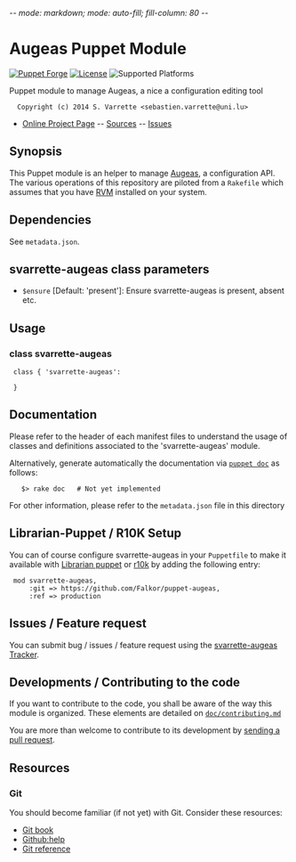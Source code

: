 -*- mode: markdown; mode: auto-fill; fill-column: 80 -*-

# Augeas Puppet Module 

[![Puppet Forge](http://img.shields.io/puppetforge/v/svarrette/augeas.svg)](https://forge.puppetlabs.com/svarrette/augeas)
[![License](http://img.shields.io/:license-gpl3.0-blue.svg)](LICENSE)
![Supported Platforms](http://img.shields.io/badge/platform-debian-lightgrey.svg)

Puppet module to manage Augeas, a nice a configuration editing tool

      Copyright (c) 2014 S. Varrette <sebastien.varrette@uni.lu>
      

* [Online Project Page](https://github.com/Falkor/puppet-augeas)  -- [Sources](https://github.com/Falkor/puppet-augeas) -- [Issues](https://github.com/Falkor/puppet-augeas/issues)

## Synopsis

This Puppet module is an helper to manage [Augeas](http://augeas.net/), a configuration API.
The various operations of this repository are piloted from a `Rakefile` which
assumes that you have [RVM](https://rvm.io/) installed on your system.

## Dependencies

See `metadata.json`.

## svarrette-augeas class parameters

* `$ensure` [Default: 'present']: Ensure svarrette-augeas is present, absent etc. 

## Usage

### class svarrette-augeas

     class { 'svarrette-augeas': 
         
     }


## Documentation

Please refer to the header of each manifest files to understand the usage of
classes and definitions associated to the 'svarrette-augeas' module.
 
Alternatively, generate automatically the documentation via
[`puppet doc`](http://docs.puppetlabs.com/man/doc.html) as follows:  

       $> rake doc   # Not yet implemented
       
For other information, please refer to the `metadata.json` file in this directory 

## Librarian-Puppet / R10K Setup

You can of course configure svarrette-augeas in your `Puppetfile` to make it 
available with [Librarian puppet](http://librarian-puppet.com/) or
[r10k](https://github.com/adrienthebo/r10k) by adding the following entry:

     mod svarrette-augeas, 
         :git => https://github.com/Falkor/puppet-augeas,
         :ref => production 


## Issues / Feature request

You can submit bug / issues / feature request using the 
[svarrette-augeas Tracker](https://github.com/Falkor/puppet-augeas/issues). 


## Developments / Contributing to the code 

If you want to contribute to the code, you shall be aware of the way this module
is organized.
These elements are detailed on [`doc/contributing.md`](doc/contributing.md)

You are more than welcome to contribute to its development by 
[sending a pull request](https://help.github.com/articles/using-pull-requests). 

## Resources

### Git 

You should become familiar (if not yet) with Git. Consider these resources: 

* [Git book](http://book.git-scm.com/index.html)
* [Github:help](http://help.github.com/mac-set-up-git/)
* [Git reference](http://gitref.org/)

